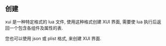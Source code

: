 ## 创建

xui 是一种特定格式的 lua 文件, 使用这种格式创建 XUI 界面, 需要使 lua 执行后返回一个包含各组件及属性的表. 

您也可以使用 json 或 plist 格式, 来创建 XUI 界面. 